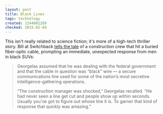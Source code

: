 ```yaml
---
layout: post
title: Black Lines
tags: technology
created: 1244001289
checked: 2015-02-04
---
```

This isn't really related to science fiction; it's more of a high-tech thriller story.  Bill at Switchback [tells the tale](https://web.archive.org/web/20090710000844/http://www.transit.stunningabsurdity.com/?p=343) of a construction crew that hit a buried fiber-optic cable, prompting an immediate, unexpected response from men in black SUVs:

> Georgelas assumed that he was dealing with the federal government and that the cable in question was “black” wire — a secure communications line used for some of the nation’s most secretive intelligence-gathering operations.
>
>“The construction manager was shocked,” Georgelas recalled. “He had never seen a line get cut and people show up within seconds.<!--break--> Usually you’ve got to figure out whose line it is. To garner that kind of response that quickly was amazing.”
